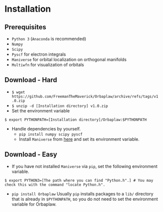 # Installation

## Prerequisites
+ `Python 3` (`Anaconda` is recommended)
+ `Numpy`
+ `Scipy`
+ `Pyscf` for electron integrals
+ `Maniverse` for orbital localization on orthogonal manifolds
+ `Multiwfn` for visualization of orbitals

## Download - Hard 
+ `$ wget https://github.com/FreemanTheMaverick/Orbaplaw/archive/refs/tags/v1.0.zip`
+ `$ unzip -d [Installation directory] v1.0.zip`
+ Set the environment variable
```
$ export PYTHONPATH=[Installation directory]/Orbaplaw:$PYTHONPATH
```
+ Handle dependencies by yourself.
  + `pip install numpy scipy pyscf`
  + Install `Maniverse` from [here](https://github.com/FreemanTheMaverick/Maniverse.git) and set its environment variable.

## Download - Easy
+ If you have not installed `Maniverse` via `pip`, set the following environment variable.
```
$ export PYTHON3=[The path where you can find "Python.h".] # You may check this with the command "locate Python.h".
```
+ `pip install Orbaplaw`
Usually `pip` installs packages to a `lib/` directory that is already in `$PYTHONPATH`, so you do not need to set the environment variable for Orbaplaw.
